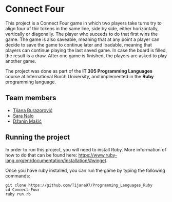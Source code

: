 # Connect Four

This project is a Connect Four game in which two players take turns try to align four of thir tokens in the same line, side by side, either horizontally, vertically or diagonally. The player who suceeds to do that first wins the game. The game is also saveable, meaning that at any point a player can decide to save the game to continue later and loadable, meaning that players can continue playing the last saved game. In case the board is filled, the result is a draw. After one game is finished, the players are asked to play another game.

The project was done as part of the **IT 305 Programming Languages** course at International Burch University, and implemented in the **Ruby** programming language.

## Team members
- [Tijana Burazorović](https://github.com/Tijana97)
- [Sara Nalo](https://github.com/Aldin-SXR)
- [Džanin Mašić](https://github.com/DzaninMasic)

## Running the project

In order to run this project, you will  need to install Ruby. More information of how to do that can be found here: https://www.ruby-lang.org/en/documentation/installation/#winget. 

Once you have ruby installed, you can run the game by typing the following commands:
```
git clone https://github.com/Tijana97/Programming_Languages_Ruby
cd Connect-Four
ruby run.rb
```
